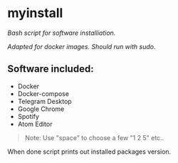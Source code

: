 # myinstall
_Bash script for software installiation._

_Adapted for docker images. Should run with sudo._

## Software included:
- Docker
- Docker-compose
- Telegram Desktop
- Google Chrome
- Spotify
- Atom Editor

> Note: Use "space" to choose a few "1 2 5" etc..


When done script prints out installed packages version.
